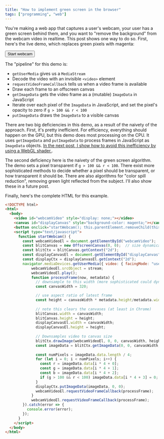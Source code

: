```yaml
---
title: "How to implement green screen in the browser"
tags: ["programming", "web"]
---
```


You're making a web app that captures a user's webcam, 
your user has a green screen behind them,
and you want to "remove the background" from the webcam video in realtime.
This post shows one way to do so.
First, here's the live demo,
which replaces green pixels with magenta:

<div>
  <video id="webcamVideo" style="display: none;"></video>
  <canvas id="displayCanvas" style="background-color: magenta;"></canvas>
  <button onclick="startWebcam(); this.parentElement.removeChild(this)">Start webcam</button>
</div>

<script type="text/javascript">
    function startWebcam() {
      const webcamVideoEl = document.getElementById("webcamVideo");
      const blitCanvas = new OffscreenCanvas(0, 0);  // size dynamically assigned per frame
      const blitCtx = blitCanvas.getContext("2d");
      const displayCanvasEl = document.getElementById("displayCanvas");
      const displayCtx = displayCanvasEl.getContext("2d");
      navigator.mediaDevices.getUserMedia({ video: { facingMode: "user" } }).then(stream => {
          webcamVideoEl.srcObject = stream;
          webcamVideoEl.play();
          function processFrame(now, metadata) {
            // downsample to this width (more sophisticated could dynamically choose size)
            const canvasWidth = 320;

            // use aspect ratio of latest frame
            const height = canvasWidth * metadata.height/metadata.width;

            // note this clears the canvases (at least in Chrome)
            blitCanvas.width = canvasWidth;
            blitCanvas.height = height;
            displayCanvasEl.width = canvasWidth;
            displayCanvasEl.height = height;

            // Downsamples video to canvas size
            blitCtx.drawImage(webcamVideoEl, 0, 0, canvasWidth, height);
            const imageData = blitCtx.getImageData(0, 0, canvasWidth, height);
            
            const numPixels = imageData.data.length / 4;
            for (let i = 0; i < numPixels; i++) {
              const r = imageData.data[i * 4 + 0];
              const g = imageData.data[i * 4 + 1];
              const b = imageData.data[i * 4 + 2];
              if (g > 100 && r < 100) imageData.data[i * 4 + 3] = 0;  // crude green screen
            }
            displayCtx.putImageData(imageData, 0, 0);
            webcamVideoEl.requestVideoFrameCallback(processFrame);
          }
          webcamVideoEl.requestVideoFrameCallback(processFrame);
      }).catch(error => {
        console.error(error);
      });
    }
</script>

The "pipeline" for this demo is:

* `getUserMedia` gives us a `MediaStream`
* Decode the video with an invisible `<video>` element
* `requestVideoFrameCallback` tells us when a video frame is available
* Draw each frame to an offscreen canvas
* `getImageData` gets the video frame as a (mutable) `ImageData` in JavaScript
* Iterate over each pixel of the `ImageData` in JavaScript,
  and set the pixel's opacity to zero if `g > 100 && r < 100`
* `putImageData` draws the `ImageData` to a visible canvas

There are two big deficiencies in this demo,
as a result of the naivety of the approach.
First, it's pretty inefficient.
For efficiency, everything should happen on the GPU,
but this demo does most processing on the CPU.
It uses `getImageData` and `putImageData` to process frames in JavaScript as `ImageData` objects.
[In the next post, I show how to avoid this inefficiency by using a WebGL shader.](/2020/08/10/how-to-implement-green-screen-in-webgl/).

The second deficiency here is the naivety of the green screen algorithm.
The demo sets a pixel transparent if `g > 100 && r < 100`.
There exist more sophisticated methods to decide whether a pixel should be transparent,
or how transparent it should be.
There are also algorithms for "color spill reduction", removing green light reflected from the subject.
I'll also show these in a future post.

Finally, here's the complete HTML for this example.

```html
<!DOCTYPE html>
<html>
  <body>
    <video id="webcamVideo" style="display: none;"></video>
    <canvas id="displayCanvas" style="background-color: magenta;"></canvas>
    <button onclick="startWebcam(); this.parentElement.removeChild(this)">Start webcam</button>
    <script type="text/javascript">
      function startWebcam() {
        const webcamVideoEl = document.getElementById("webcamVideo");
        const blitCanvas = new OffscreenCanvas(0, 0);  // size dynamically assigned per frame
        const blitCtx = blitCanvas.getContext("2d");
        const displayCanvasEl = document.getElementById("displayCanvas");
        const displayCtx = displayCanvasEl.getContext("2d");
        navigator.mediaDevices.getUserMedia({ video: { facingMode: "user" } }).then(stream => {
            webcamVideoEl.srcObject = stream;
            webcamVideoEl.play();
            function processFrame(now, metadata) {
              // downsample to this width (more sophisticated could dynamically choose size)
              const canvasWidth = 320;

              // use aspect ratio of latest frame
              const height = canvasWidth * metadata.height/metadata.width;
  
              // note this clears the canvases (at least in Chrome)
              blitCanvas.width = canvasWidth;
              blitCanvas.height = height;
              displayCanvasEl.width = canvasWidth;
              displayCanvasEl.height = height;
  
              // Downsamples video to canvas size
              blitCtx.drawImage(webcamVideoEl, 0, 0, canvasWidth, height);
              const imageData = blitCtx.getImageData(0, 0, canvasWidth, height);
              
              const numPixels = imageData.data.length / 4;
              for (let i = 0; i < numPixels; i++) {
                const r = imageData.data[i * 4 + 0];
                const g = imageData.data[i * 4 + 1];
                const b = imageData.data[i * 4 + 2];
                if (g > 100 && r < 100) imageData.data[i * 4 + 3] = 0;  // crude green screen
              }
              displayCtx.putImageData(imageData, 0, 0);
              webcamVideoEl.requestVideoFrameCallback(processFrame);
            }
            webcamVideoEl.requestVideoFrameCallback(processFrame);
        }).catch(error => {
          console.error(error);
        });
      }
    </script>
  </body>
</html>
```